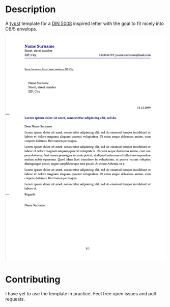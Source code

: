 # Description

A [typst](https://typst.app) template for a [DIN 5008](https://de.wikipedia.org/wiki/DIN_5008) inspired letter with the goal to fit nicely into C6/5 envelops.

![example picture](example.png)

# Contributing

I have yet to use the template in practice. Feel free open issues and pull requests.
